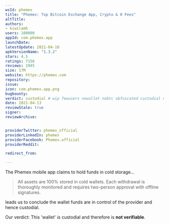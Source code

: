 ```yaml
---
wsId: phemex
title: "Phemex: Top Bitcoin Exchange App, Crypto & 0 Fees"
altTitle: 
authors:
- kiwilamb
users: 100000
appId: com.phemex.app
launchDate: 
latestUpdate: 2021-04-10
apkVersionName: "1.3.2"
stars: 4.5
ratings: 7156
reviews: 1945
size: 17M
website: https://phemex.com
repository: 
issue: 
icon: com.phemex.app.png
bugbounty: 
verdict: custodial # wip fewusers nowallet nobtc obfuscated custodial nosource nonverifiable reproducible bounty defunct
date: 2021-04-13
reviewStale: true
signer: 
reviewArchive:


providerTwitter: phemex_official
providerLinkedIn: phemex
providerFacebook: Phemex.official
providerReddit: 

redirect_from:

---
```



The Phemex mobile app claims to hold funds in cold storage...

> All assets are 100% stored in cold wallets. Each withdrawal is thoroughly monitored and requires two-person approval with offline signatures.

leads us to conclude the wallet funds are in control of the provider and hence custodial.

Our verdict: This 'wallet' is custodial and therefore is **not verifiable**.
